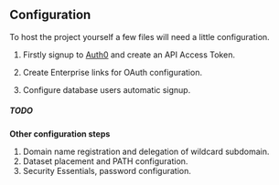 ## Configuration

To host the project yourself a few files will need a little configuration.

1. Firstly signup to [Auth0](https://auth0.com) and create an API Access Token.

2. Create Enterprise links for OAuth configuration.
3. Configure database users automatic signup.


##### TODO

**Other configuration steps**

 1. Domain name registration and delegation of wildcard subdomain.
 2. Dataset placement and PATH configuration.
 3. Security Essentials, password configuration. 